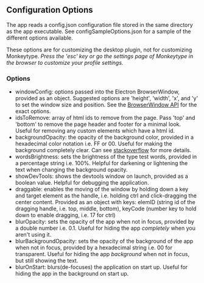 ## Configuration Options

The app reads a config.json configuration file stored in the same directory as the app executable.
See configSampleOptions.json for a sample of the different options available.

These options are for customizing the desktop plugin, not for customizing Monkeytype.  *Press the 'esc' key or go the settings page of Monkeytype in the browser to customize your profile settings.* 

### Options

* windowConfig: options passed into the Electron BrowserWindow, provided as an object.  Suggested options are 'height', 'width', 'x', and 'y' to set the window size and position.  See the [BrowserWindow API](https://www.electronjs.org/docs/v14-x-y/api/browser-window) for the exact options.  
* idsToRemove: array of html ids to remove from the page.  Pass 'top' and 'bottom' to remove the page header and footer for a minimal look.  Useful for removing any custom elements which have a html id.
* backgroundOpacity: the opacity of the background color, provided in a hexadecimal color notation i.e. FF or 00.  Useful for making the background completely clear.  Can see [stackoverflow](https://stackoverflow.com/questions/7015302/css-hexadecimal-rgba) for more details.
* wordsBrightness: sets the brightness of the type test words, provided in a percentage string i.e. 100%.  Helpful for darkening or lightening the text when changing the background opacity.
* showDevTools: shows the devtools window on launch, provided as a boolean value.  Helpful for debugging the application.  
* draggable: enables the moving of the window by holding down a key and target element as the handle, i.e. holding ctrl and click-dragging the center content.  Provided as an object with keys: elemID (string id of the dragging handle, i.e. top, middle, bottom), keyCode (number key to hold down to enable dragging, i.e. 17 for ctrl)
* blurOpacity: sets the opacity of the app when not in focus, provided by a double number i.e. 0.1.   Useful for hiding the app *completely* when you aren't using it.
* blurBackgroundOpacity: sets the opacity of the background of the app when not in focus, provided by a hexadecimal string i.e. 00 for transparent.  Useful for hiding the app *background* when not in focus, but still showing the text.
* blurOnStart: blurs(de-focuses) the application on start up.  Useful for hiding the app in the background on start up.
